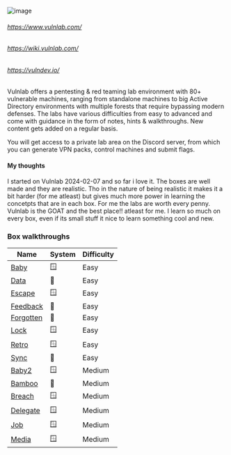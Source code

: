 ![image](https://images.squarespace-cdn.com/content/v1/645cd03992f04603f1cee0e6/3426e498-a8f5-49b0-b970-21727c7df786/dark_transparent_full_blue_small.png?format=1500w)


###### https://www.vulnlab.com/
###### https://wiki.vulnlab.com/
###### https://vulndev.io/

Vulnlab offers a pentesting & red teaming lab environment with 80+ vulnerable machines, ranging from standalone machines to big Active Directory environments with multiple forests that require bypassing modern defenses. The labs have various difficulties from easy to advanced and come with guidance in the form of notes, hints & walkthroughs. New content gets added on a regular basis.

You will get access to a private lab area on the Discord server, from which you can generate VPN packs, control machines and submit flags.



#### My thoughts

I started on Vulnlab 2024-02-07 and so far i love it. The boxes are well made and they are realistic. Tho in the nature of being realistic it makes it a bit harder (for me atleast) but gives much more power in learning the concetpts that are in each box.  For me the labs are worth every penny. Vulnlab is the GOAT and the best place!! atleast for me. I learn so much on every box, even if its small stuff it nice to learn something cool and new. 


### Box walkthroughs

| Name | System | Difficulty |
| ---- | ---- | ---- |
| [Baby](https://github.com/suljov/CTF-Walkthroughs/tree/main/vulnlab/baby) | 🪟 | Easy |
| [Data](https://github.com/suljov/CTF-Walkthroughs/tree/main/vulnlab/Data) | 🐧 | Easy |
| [Escape](https://github.com/suljov/CTF-Walkthroughs/tree/main/vulnlab/Escape) | 🪟 | Easy |
| [Feedback](https://github.com/suljov/CTF-Walkthroughs/tree/main/vulnlab/Feedback) | 🐧 | Easy |
| [Forgotten](https://github.com/suljov/CTF-Walkthroughs/tree/main/vulnlab/Boxes/Forgotten) | 🐧 | Easy |
| [Lock](https://github.com/suljov/CTF-Walkthroughs/tree/main/vulnlab/Boxes/Lock) | 🪟 | Easy |
| [Retro](https://github.com/suljov/CTF-Walkthroughs/tree/main/vulnlab/Boxes/Retro) | 🪟 | Easy |
| [Sync](https://github.com/suljov/CTF-Walkthroughs/tree/main/vulnlab/Boxes/Sync) | 🐧 | Easy |
| [Baby2](https://github.com/suljov/CTF-Walkthroughs/tree/main/vulnlab/Boxes/Baby2) | 🪟 | Medium |
| [Bamboo](https://github.com/suljov/CTF-Walkthroughs/tree/main/vulnlab/Boxes/Bamboo) | 🐧 | Medium |
| [Breach](https://github.com/suljov/CTF-Walkthroughs/tree/main/vulnlab/Boxes/Breach) | 🪟 | Medium |
| [Delegate](https://github.com/suljov/CTF-Walkthroughs/tree/main/vulnlab/Boxes/Delegate) | 🪟 | Medium |
| [Job](https://github.com/suljov/CTF-Walkthroughs/tree/main/vulnlab/Boxes/Job) | 🪟 | Medium | 
| [Media](https://github.com/suljov/CTF-Walkthroughs/tree/main/vulnlab/Boxes/Media) | 🪟 | Medium |

